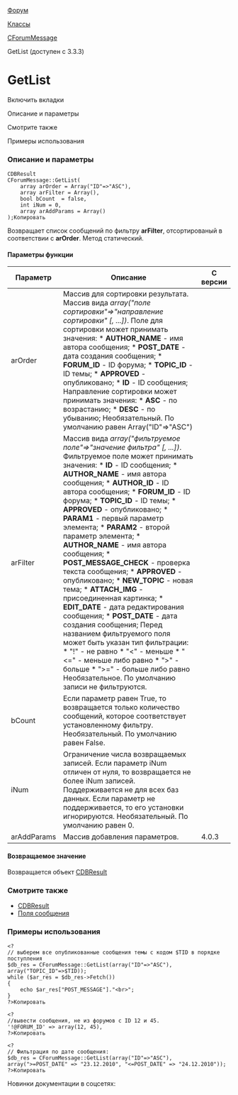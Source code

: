 [Форум](/api_help/forum/index.php)

[Классы](/api_help/forum/developer/index.php)

[CForumMessage](/api_help/forum/developer/cforummessage/index.php)

GetList (доступен с 3.3.3)

GetList
=======

Включить вкладки

Описание и параметры

Смотрите также

Примеры использования

### Описание и параметры

```
CDBResult
CForumMessage::GetList(
	array arOrder = Array("ID"=>"ASC"),
	array arFilter = Array(),
	bool bCount  = false,
	int iNum = 0,
	array arAddParams = Array()
);Копировать
```

Возвращает список сообщений по фильтру **arFilter**, отсортированый в соответствии с **arOrder**. Метод статический.

#### Параметры функции

| Параметр | Описание | C версии |
| --- | --- | --- |
| arOrder | Массив для сортировки результата. Массив вида *array("поле сортировки"=>"направление сортировки" [, ...])*. Поле для сортировки может принимать значения:  * **AUTHOR\_NAME** - имя автора сообщения; * **POST\_DATE** - дата создания сообщения; * **FORUM\_ID** - ID форума; * **TOPIC\_ID** - ID темы; * **APPROVED** - опубликовано; * **ID** - ID сообщения;  Направление сортировки может принимать значения:  * **ASC** - по возрастанию; * **DESC** - по убыванию;  Необязательный. По умолчанию равен Array("ID"=>"ASC") |  |
| arFilter | Массив вида *array("фильтруемое поле"=>"значение фильтра" [, ...])*. Фильтруемое поле может принимать значения:  * **ID** - ID сообщения; * **AUTHOR\_NAME** - имя автора сообщения; * **AUTHOR\_ID** - ID автора сообщения; * **FORUM\_ID** - ID форума; * **TOPIC\_ID** - ID темы; * **APPROVED** - опубликовано; * **PARAM1** - первый параметр элемента; * **PARAM2** - второй параметр элемента; * **AUTHOR\_NAME** - имя автора сообщения; * **POST\_MESSAGE\_CHECK** - проверка текста сообщения; * **APPROVED** - опубликовано; * **NEW\_TOPIC** - новая тема; * **ATTACH\_IMG** - присоединенная картинка; * **EDIT\_DATE** - дата редактирования сообщения; * **POST\_DATE** - дата создания сообщения;  Перед названием фильтруемого поля может быть указан тип фильтрации:  * "!" - не равно * "<" - меньше * "<=" - меньше либо равно * ">" - больше * ">=" - больше либо равно  Необязательное. По умолчанию записи не фильтруются. |  |
| bCount | Если параметр равен True, то возвращается только количество сообщений, которое соответствует установленному фильтру. Необязательный. По умолчанию равен False. |  |
| iNum | Ограничение числа возвращаемых записей. Если параметр iNum отличен от нуля, то возвращается не более iNum записей. Поддерживается не для всех баз данных. Если параметр не поддерживается, то его установки игнорируются. Необязательный. По умолчанию равен 0. |  |
| arAddParams | Массив добавления параметров. | 4.0.3 |

#### Возвращаемое значение

Возвращается объект [CDBResult](/api_help/main/reference/cdbresult/index.php)

### Смотрите также

* [CDBResult](/api_help/main/reference/cdbresult/index.php)
* [Поля сообщения](/api_help/forum/fields.php#cforummessage)

### Примеры использования

```
<?
// выберем все опубликованные сообщения темы с кодом $TID в порядке поступления
$db_res = CForumMessage::GetList(array("ID"=>"ASC"), array("TOPIC_ID"=>$TID));
while ($ar_res = $db_res->Fetch())
{
	echo $ar_res["POST_MESSAGE"]."<br>";
}
?>Копировать
```

```
<?
//вывести сообщения, не из форумов с ID 12 и 45.
'!@FORUM_ID' => array(12, 45),
?>Копировать
```

```
<?
// Фильтрация по дате сообщения:
$db_res = CForumMessage::GetList(array("ID"=>"ASC"), array(">=POST_DATE" => "23.12.2010", "<=POST_DATE" => "24.12.2010"));
?>Копировать
```

Новинки документации в соцсетях: